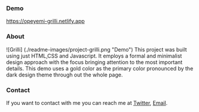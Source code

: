 ### Demo

https://opeyemi-grilli.netlify.app

### About

![Grilli] (./readme-images/project-grilli.png "Demo")
This project was built using just HTML,CSS and Javascript. It employs a formal and minimalist design approach with the focus bringing attention to the most important details. This demo uses a gold color as the primary color pronounced by the dark design theme through out the whole page.

### Contact

If you want to contact with me you can reach me at [Twitter](https://www.twitter.com/thanksakande), [Email](opeyemiakande96@gmail.com).
